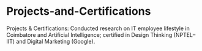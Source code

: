 # Projects-and-Certifications
Projects &amp; Certifications: Conducted research on IT employee lifestyle in Coimbatore and Artificial Intelligence; certified in Design Thinking (NPTEL–IIT) and Digital Marketing (Google).

